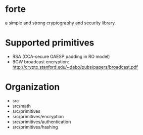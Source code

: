 # forte
a simple and strong cryptography and security library. 

# Supported primitives
- RSA (CCA-secure OAESP padding in RO model)
- BGW broadcast encryption: http://crypto.stanford.edu/~dabo/pubs/papers/broadcast.pdf

# Organization

- src
- src/math
- src/primitives
- src/primitives/encryption
- src/primitives/authentication
- src/primitives/hashing


